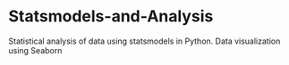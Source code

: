 # Statsmodels-and-Analysis
Statistical analysis of data using statsmodels in Python. Data visualization using Seaborn
